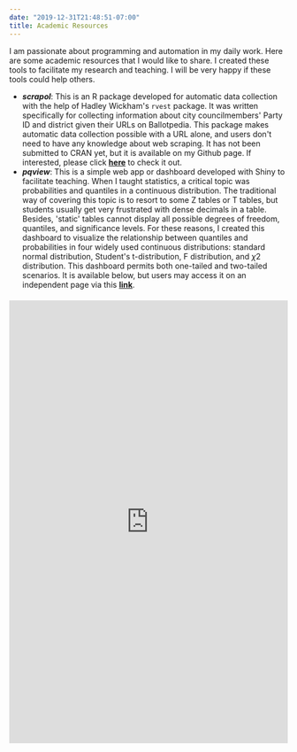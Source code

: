 ```yaml
---
date: "2019-12-31T21:48:51-07:00"
title: Academic Resources
---
```


I am passionate about programming and automation in my daily work. Here are some academic resources that I would like to share. I created these tools to facilitate my research and teaching. I will be very happy if these tools could help others.

* **_scrapol_**: This is an R package developed for automatic data collection with the help of Hadley Wickham's `rvest` package. It was written specifically for collecting information about city councilmembers' Party ID and district given their URLs on Ballotpedia. This package makes automatic data collection possible with a URL alone, and users don't need to have any knowledge about web scraping. It has not been submitted to CRAN yet, but it is available on my Github page. If interested, please click [**here**](https://github.com/huizhou68/scrapol) to check it out.
* **_pqview_**: This is a simple web app or dashboard developed with Shiny to facilitate teaching. When I taught statistics, a critical topic was probabilities and quantiles in a continuous distribution. The traditional way of covering this topic is to resort to some Z tables or T tables, but students usually get very frustrated with dense decimals in a table. Besides, 'static' tables cannot display all possible degrees of freedom, quantiles, and significance levels. For these reasons, I created this dashboard to visualize the relationship between quantiles and probabilities in four widely used continuous distributions: standard normal distribution, Student's t-distribution, F distribution, and $\chi2$ distribution. This dashboard permits both one-tailed and two-tailed scenarios. It is available below, but users may access it on an independent page via this [**link**](https://huizhou68.shinyapps.io/pqview/).

<div style = "margin-top: 20px" class="box">
            <iframe height="800" width="100%" frameborder="no" src="https://huizhou68.shinyapps.io/pqview/"> </iframe>
        </div>
